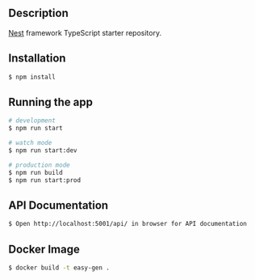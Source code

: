 
## Description

[Nest](https://github.com/nestjs/nest) framework TypeScript starter repository.

## Installation

```bash
$ npm install
```

## Running the app

```bash
# development
$ npm run start

# watch mode
$ npm run start:dev

# production mode
$ npm run build
$ npm run start:prod
```
## API Documentation
```bash
$ Open http://localhost:5001/api/ in browser for API documentation
```

## Docker Image

```bash
$ docker build -t easy-gen .
```




